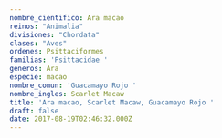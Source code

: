 ```yaml
---
nombre_cientifico: Ara macao
reinos: "Animalia"
divisiones: "Chordata"
clases: "Aves"
ordenes: Psittaciformes
familias: 'Psittacidae '
generos: Ara
especie: macao
nombre_comun: 'Guacamayo Rojo '
nombre_ingles: Scarlet Macaw
title: 'Ara macao, Scarlet Macaw, Guacamayo Rojo '
draft: false
date: 2017-08-19T02:46:32.000Z
---
```


